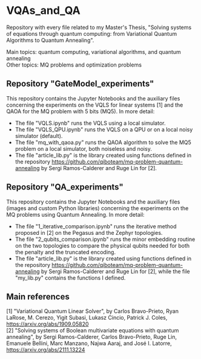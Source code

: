 # VQAs_and_QA
Repository with every file related to my Master's Thesis, "Solving systems of equations through quantum computing: from Variational Quantum Algorithms to Quantum Annealing". 

Main topics: quantum computing, variational algorithms, and quantum annealing <br>
Other topics: MQ problems and optimization problems


## Repository "GateModel_experiments"
This repository contains the Jupyter Notebooks and the auxiliary files concerning the experiments on the VQLS for linear systems [1] and the QAOA for the MQ problem with 5 bits (MQ5).
In more detail:
* The file "VQLS.ipynb" runs the VQLS using a local simulator. 
* The file "VQLS_QPU.ipynb" runs the VQLS on a QPU or on a local noisy simulator (default).
* The file "mq_with_qaoa.py" runs the QAOA algorithm to solve the MQ5 problem on a local simulator, both noiseless and noisy.
* The file "article_lib.py" is the library created using functions defined in the repository https://github.com/qiboteam/mq-problem-quantum-annealing by Sergi Ramos-Calderer and Ruge Lin for [2].


## Repository "QA_experiments"
This repository contains the Jupyter Notebooks and the auxiliary files (images and custom Python libraries) concerning the experiments on the MQ problems using Quantum Annealing.
In more detail:
* The file "1_iterative_comparison.ipynb" runs the iterative method proposed in [2] on the Pegasus and the Zephyr topologies. 
* The file "2_qubits_comparison.ipynb" runs the minor embedding routine on the two topologies to compare the physical qubits needed for both the penalty and the truncated encoding.
* The file "article_lib.py" is the library created using functions defined in the repository https://github.com/qiboteam/mq-problem-quantum-annealing by Sergi Ramos-Calderer and Ruge Lin for [2], while the file "my_lib.py" contains the functions I defined.


## Main references
[1] "Variational Quantum Linear Solver", by Carlos Bravo-Prieto, Ryan LaRose, M. Cerezo, Yigit Subasi, Lukasz Cincio, Patrick J. Coles, https://arxiv.org/abs/1909.05820 <br>
[2] "Solving systems of Boolean multivariate equations with quantum annealing", by Sergi Ramos-Calderer, Carlos Bravo-Prieto, Ruge Lin, Emanuele Bellini, Marc Manzano, Najwa Aaraj, and José I. Latorre, https://arxiv.org/abs/2111.13224
